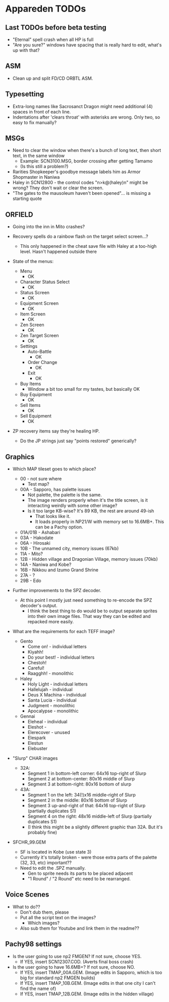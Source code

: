 # Appareden TODOs

## Last TODOs before beta testing
* "Eternal" spell crash when all HP is full
* "Are you sure?" windows have spacing that is really hard to edit, what's up with that?

## ASM
* Clean up and split FD/CD ORBTL ASM.

## Typesetting
* Extra-long names like Sacrosanct Dragon might need additional (4) spaces in front of each line.
* Indentations after 'clears throat' with asterisks are wrong. Only two, so easy to fix manually?

## MSGs
* Need to clear the window when there's a bunch of long text, then short text, in the same window
	* Example: SCN3100.MSG, border crossing after getting Tamamo
	* (Is this still a problem?)
* Rarities Shopkeeper's goodbye message labels him as Armor Shopmaster in Naniwa
* Haley in SCN12800 - the control codes "n>k@(haley)n" might be wrong? They don't wait or clear the screen.
* "The gates to the mausoleum haven't been opened"... is missing a starting quote

## ORFIELD
* Going into the inn in Mito crashes?
* Recovery spells do a rainbow flash on the target select screen...?
	* This only happened in the cheat save file with Haley at a too-high level. Hasn't happened outside there
* State of the menus:
	* Menu
		* OK
	* Character Status Select
		* OK
	* Status Screen
		* OK
	* Equipment Screen
		* OK
	* Item Screen
		* OK
	* Zen Screen
		* OK
	* Zen Target Screen
		* OK
	* Settings
		* Auto-Battle
			* OK
		* Order Change
			* OK
		* Exit
			* OK
	* Buy Items
		* Window a bit too small for my tastes, but basically OK
	* Buy Equipment
		* OK
	* Sell Items
		* OK
	* Sell Equipment
		* OK

* ZP recovery items say they're healing HP.
	* Do the JP strings just say "points restored" generically?

## Graphics
* Which MAP tileset goes to which place?
	* 00 - not sure where
		* Test map?
	* 00A - Sapporo, has palette issues
		* Not palette, the palette is the same.
		* The image renders properly when it's the title screen, is it interacting weirdly with some other image?
		* Is it too large KB-wise? It's 89 KB, the rest are around 49-ish
			* That looks like it.
			* It loads properly in NP21/W with memory set to 16.6MB+. This can be a Pachy option.
	* 01A/01B - Ashabari
	* 03A - Hakodate
	* 06A - Hirosaki
	* 10B - The unnamed city, memory issues (67kb)
	* 11A - Mito?
	* 12B - Hidden village and Dragonian Village, memory issues (70kb)
	* 14A - Naniwa and Kobe?
	* 16B - Nikkou and Izumo Grand Shrine
	* 27A - ?
	* 29B - Edo

* Further improvements to the SPZ decoder.
	* At this point I mostly just need something to re-encode the SPZ decoder's output.
		* I think the best thing to do would be to output separate sprites into their own image files. That way they can be edited and repacked more easily.
* What are the requirements for each TEFF image?
	* Gento
		* Come on! - individual letters
		* Kiyahh!
		* Do your best! - individual letters
		* Chestoh!
		* Careful!
		* Raagghh! - monolithic
	* Haley
		* Holy Light - individual letters
		* Hallelujah - individual
		* Deus X Machina - individual
		* Santa Lucia - individual
		* Judgment - monolithic
		* Apocalypse - monolithic
	* Gennai
		* Eleheal - individual
		* Eleshot - 
		* Elerecover - unused
		* Elespark
		* Elestun
		* Elebuster

* "Slurp" CHAR images
	* 32A:
		* Segment 1 in bottom-left corner: 64x16 top-right of Slurp
		* Segment 2 at bottom-center: 80x16 middle of Slurp
		* Segment 3 at bottom-right: 80x16 bottom of slurp
	* 43A:
		* Segment 1 on the left: 34(!)x16 middle-right of Slurp
		* Segment 2 in the middle: 80x16 bottom of Slurp
		* Segment 3 up-and-right of that: 64x16 top-right of Slurp (partially duplicates S1)
		* Segment 4 on the right: 48x16 middle-left of Slurp (partially duplicates S1)
		* (I think this might be a slightly different graphic than 32A. But it's probably fine)

* SFCHR_99.GEM
	* SF is located in Kobe (use state 3)
	* Currently it's totally broken - were those extra parts of the palette (32, 33, etc) important??
	* Need to edit the .SPZ manually.
		* Gen   to sprite needs its parts to be placed adjacent
		* "1 Round" / "2 Round" etc need to be rearranged.

## Voice Scenes
* What to do??
	* Don't dub them, please
	* Put all the script text on the images?
		* Which images?
	* Also sub them for Youtube and link them in the readme??

## Pachy98 settings
* Is the user going to use np2 FMGEN? If not sure, choose YES.
	* If YES, insert SCN12307.COD. (Averts final boss crash)
* Is the user going to have 16.6MB+? If not sure, choose NO.
	* If YES, insert TMAP_00A.GEM. (Image edits in Sapporo, which is too big for standard np2 FMGEN builds)
	* If YES, insert TMAP_10B.GEM. (Image edits in that one city I can't find the name of)
	* If YES, insert TMAP_12B.GEM. (Image edits in the hidden village)